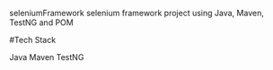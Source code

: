 seleniumFramework
selenium framework project using Java, Maven, TestNG and POM

#Tech Stack

Java
Maven
TestNG
